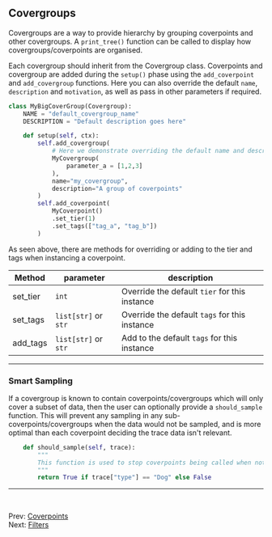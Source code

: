 <!--
  ~ SPDX-License-Identifier: MIT
  ~ Copyright (c) 2023-2024 Vypercore. All Rights Reserved
  -->

## Covergroups

Covergroups are a way to provide hierarchy by grouping coverpoints and other covergroups. A `print_tree()` function can be called to display how covergroups/coverpoints are organised.

Each covergroup should inherit from the Covergroup class. Coverpoints and covergroup are added during the `setup()` phase using the `add_coverpoint` and `add_covergroup` functions. Here you can also override the default `name`, `description` and `motivation`, as well as pass in other parameters if required.

``` Python
class MyBigCoverGroup(Covergroup):
    NAME = "default_covergroup_name"
    DESCRIPTION = "Default description goes here"

    def setup(self, ctx):
        self.add_covergroup(
            # Here we demonstrate overriding the default name and description of a covergroup
            MyCovergroup(
                parameter_a = [1,2,3]
            ),
            name="my_covergroup",
            description="A group of coverpoints"
        )
        self.add_coverpoint(
            MyCoverpoint()
            .set_tier(1)
            .set_tags(["tag_a", "tag_b"])
        )
```
As seen above, there are methods for overriding or adding to the tier and tags when instancing a coverpoint.

|Method| parameter|description|
|--|--|--|
|set_tier| `int`| Override the default `tier` for this instance|
|set_tags| `list[str]` or `str` |  Override the default `tags` for this instance|
|add_tags| `list[str]` or `str` |  Add to the default `tags` for this instance|

---
### Smart Sampling
If a covergroup is known to contain coverpoints/covergroups which will only cover a subset of data, then the user can optionally provide a `should_sample` function. This will prevent any sampling in any sub-coverpoints/covergroups when the data would not be sampled, and is more optimal than each coverpoint deciding the trace data isn't relevant.
```Python
    def should_sample(self, trace):
        """
        This function is used to stop coverpoints being called when not relevant
        """
        return True if trace["type"] == "Dog" else False
```

---
<br>

Prev: [Coverpoints](coverpoints.md)
<br>
Next: [Filters](filters.md)
